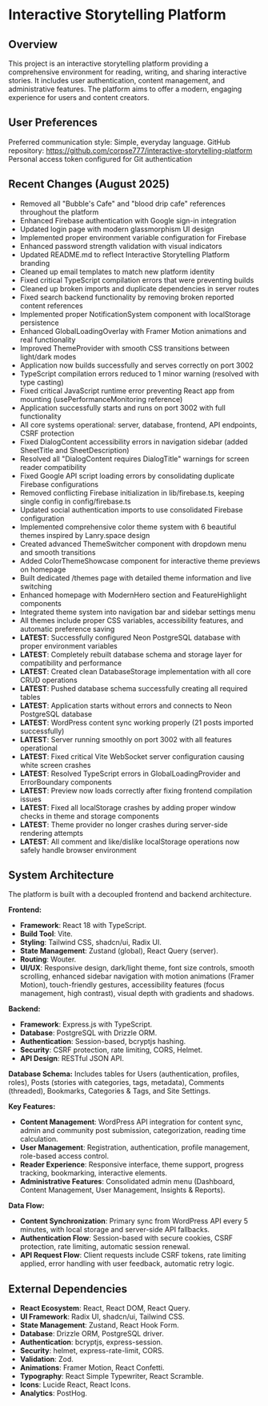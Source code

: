 # Interactive Storytelling Platform

## Overview
This project is an interactive storytelling platform providing a comprehensive environment for reading, writing, and sharing interactive stories. It includes user authentication, content management, and administrative features. The platform aims to offer a modern, engaging experience for users and content creators.

## User Preferences
Preferred communication style: Simple, everyday language.
GitHub repository: https://github.com/corpse777/interactive-storytelling-platform
Personal access token configured for Git authentication

## Recent Changes (August 2025)
- Removed all "Bubble's Cafe" and "blood drip cafe" references throughout the platform
- Enhanced Firebase authentication with Google sign-in integration
- Updated login page with modern glassmorphism UI design
- Implemented proper environment variable configuration for Firebase
- Enhanced password strength validation with visual indicators
- Updated README.md to reflect Interactive Storytelling Platform branding
- Cleaned up email templates to match new platform identity
- Fixed critical TypeScript compilation errors that were preventing builds
- Cleaned up broken imports and duplicate dependencies in server routes
- Fixed search backend functionality by removing broken reported content references
- Implemented proper NotificationSystem component with localStorage persistence
- Enhanced GlobalLoadingOverlay with Framer Motion animations and real functionality
- Improved ThemeProvider with smooth CSS transitions between light/dark modes
- Application now builds successfully and serves correctly on port 3002
- TypeScript compilation errors reduced to 1 minor warning (resolved with type casting)
- Fixed critical JavaScript runtime error preventing React app from mounting (usePerformanceMonitoring reference)
- Application successfully starts and runs on port 3002 with full functionality
- All core systems operational: server, database, frontend, API endpoints, CSRF protection
- Fixed DialogContent accessibility errors in navigation sidebar (added SheetTitle and SheetDescription)
- Resolved all "DialogContent requires DialogTitle" warnings for screen reader compatibility
- Fixed Google API script loading errors by consolidating duplicate Firebase configurations
- Removed conflicting Firebase initialization in lib/firebase.ts, keeping single config in config/firebase.ts
- Updated social authentication imports to use consolidated Firebase configuration
- Implemented comprehensive color theme system with 6 beautiful themes inspired by Lanry.space design
- Created advanced ThemeSwitcher component with dropdown menu and smooth transitions
- Added ColorThemeShowcase component for interactive theme previews on homepage
- Built dedicated /themes page with detailed theme information and live switching
- Enhanced homepage with ModernHero section and FeatureHighlight components
- Integrated theme system into navigation bar and sidebar settings menu
- All themes include proper CSS variables, accessibility features, and automatic preference saving
- **LATEST**: Successfully configured Neon PostgreSQL database with proper environment variables
- **LATEST**: Completely rebuilt database schema and storage layer for compatibility and performance
- **LATEST**: Created clean DatabaseStorage implementation with all core CRUD operations
- **LATEST**: Pushed database schema successfully creating all required tables
- **LATEST**: Application starts without errors and connects to Neon PostgreSQL database
- **LATEST**: WordPress content sync working properly (21 posts imported successfully)
- **LATEST**: Server running smoothly on port 3002 with all features operational
- **LATEST**: Fixed critical Vite WebSocket server configuration causing white screen crashes
- **LATEST**: Resolved TypeScript errors in GlobalLoadingProvider and ErrorBoundary components
- **LATEST**: Preview now loads correctly after fixing frontend compilation issues
- **LATEST**: Fixed all localStorage crashes by adding proper window checks in theme and storage components
- **LATEST**: Theme provider no longer crashes during server-side rendering attempts
- **LATEST**: All comment and like/dislike localStorage operations now safely handle browser environment

## System Architecture
The platform is built with a decoupled frontend and backend architecture.

**Frontend:**
- **Framework**: React 18 with TypeScript.
- **Build Tool**: Vite.
- **Styling**: Tailwind CSS, shadcn/ui, Radix UI.
- **State Management**: Zustand (global), React Query (server).
- **Routing**: Wouter.
- **UI/UX**: Responsive design, dark/light theme, font size controls, smooth scrolling, enhanced sidebar navigation with motion animations (Framer Motion), touch-friendly gestures, accessibility features (focus management, high contrast), visual depth with gradients and shadows.

**Backend:**
- **Framework**: Express.js with TypeScript.
- **Database**: PostgreSQL with Drizzle ORM.
- **Authentication**: Session-based, bcryptjs hashing.
- **Security**: CSRF protection, rate limiting, CORS, Helmet.
- **API Design**: RESTful JSON API.

**Database Schema:**
Includes tables for Users (authentication, profiles, roles), Posts (stories with categories, tags, metadata), Comments (threaded), Bookmarks, Categories & Tags, and Site Settings.

**Key Features:**
- **Content Management**: WordPress API integration for content sync, admin and community post submission, categorization, reading time calculation.
- **User Management**: Registration, authentication, profile management, role-based access control.
- **Reader Experience**: Responsive interface, theme support, progress tracking, bookmarking, interactive elements.
- **Administrative Features**: Consolidated admin menu (Dashboard, Content Management, User Management, Insights & Reports).

**Data Flow:**
- **Content Synchronization**: Primary sync from WordPress API every 5 minutes, with local storage and server-side API fallbacks.
- **Authentication Flow**: Session-based with secure cookies, CSRF protection, rate limiting, automatic session renewal.
- **API Request Flow**: Client requests include CSRF tokens, rate limiting applied, error handling with user feedback, automatic retry logic.

## External Dependencies
- **React Ecosystem**: React, React DOM, React Query.
- **UI Framework**: Radix UI, shadcn/ui, Tailwind CSS.
- **State Management**: Zustand, React Hook Form.
- **Database**: Drizzle ORM, PostgreSQL driver.
- **Authentication**: bcryptjs, express-session.
- **Security**: helmet, express-rate-limit, CORS.
- **Validation**: Zod.
- **Animations**: Framer Motion, React Confetti.
- **Typography**: React Simple Typewriter, React Scramble.
- **Icons**: Lucide React, React Icons.
- **Analytics**: PostHog.